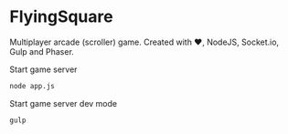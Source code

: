 # FlyingSquare
Multiplayer arcade (scroller) game. 
Created with ❤, NodeJS, Socket.io, Gulp and Phaser.

Start game server
```sh
node app.js
```

Start game server dev mode
```sh
gulp
```